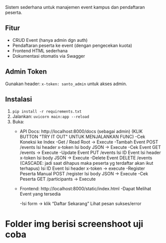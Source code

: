 Sistem sederhana untuk manajemen event kampus dan pendaftaran peserta.

## Fitur
- CRUD Event (hanya admin dgn auth)
- Pendaftaran peserta ke event (dengan pengecekan kuota)
- Frontend HTML sederhana
- Dokumentasi otomatis via Swagger

## Admin Token
Gunakan header: `x-token: santo_admin` untuk akses admin.

## Instalasi
1. `pip install -r requirements.txt`
2. Jalankan: `uvicorn main:app --reload`
3. Buka:
   - API Docs: http://localhost:8000/docs (sebagai admin) (KLIK BUTTON "TRY IT OUT" UNTUK MENJALANKAN FUNC)
        -Cek Koneksi ke Index
            -Get / Read Root -> Execute
        -Tambah Event
            POST /events
                Isi header x-token
                Isi body JSON -> Execute
        -Cek Event
            GET /events -> Execute
        -Update Event
            PUT /events
                Isi ID Event
                Isi header x-token
                Isi body JSON -> Execute
        -Delete Event
            DELETE /events (CASCADE: jadi saat dihapus maka peserta yg terdaftar akan ikut terhapus)
                Isi ID Event
                Isi header x-token -> execute
        -Register Peserta Manual
            POST /register
                Isi body JSON -> Execute
        -Cek Peserta
            GET /participants → Execute


   - Frontend: http://localhost:8000/static/index.html
        -Dapat Melihat Event yang tersedia

        -Isi form → klik “Daftar Sekarang”
            Lihat pesan sukses/error
        
# Folder img berisi screenshoot uji coba
